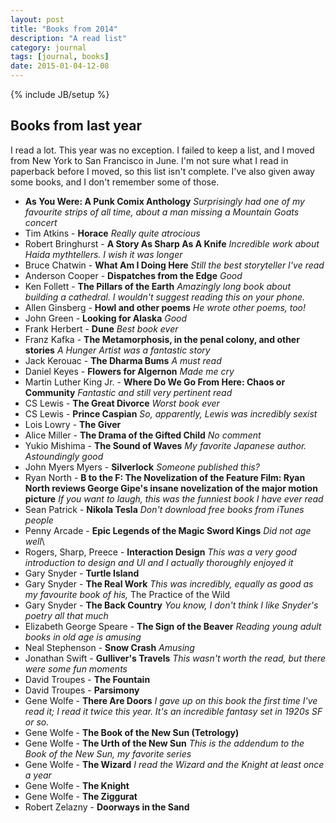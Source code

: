 ```yaml
---
layout: post
title: "Books from 2014"
description: "A read list"
category: journal
tags: [journal, books]
date: 2015-01-04-12-08
---
```

{% include JB/setup %}

## Books from last year

I read a lot. This year was no exception. I failed to keep a list, and I moved from New York to San Francisco in June. I'm not sure what I read in paperback before I moved, so this list isn't complete. I've also given away some books, and I don't remember some of those. 

 * **As You Were: A Punk Comix Anthology** _Surprisingly had one of my favourite strips of all time, about a man missing a Mountain Goats concert_
 * Tim Atkins - **Horace** _Really quite atrocious_
 * Robert Bringhurst - **A Story As Sharp As A Knife** _Incredible work about Haida mythtellers. I wish it was longer_
 * Bruce Chatwin - **What Am I Doing Here** _Still the best storyteller I've read_
 * Anderson Cooper - **Dispatches from the Edge** _Good_
 * Ken Follett - **The Pillars of the Earth** _Amazingly long book about building a cathedral. I wouldn't suggest reading this on your phone._
 * Allen Ginsberg - **Howl and other poems** _He wrote other poems, too!_
 * John Green - **Looking for Alaska** _Good_
 * Frank Herbert - **Dune** _Best book ever_
 * Franz Kafka - **The Metamorphosis, in the penal colony, and other stories** _A Hunger Artist was a fantastic story_
 * Jack Kerouac - **The Dharma Bums** _A must read_
 * Daniel Keyes - **Flowers for Algernon** _Made me cry_
 * Martin Luther King Jr. - **Where Do We Go From Here: Chaos or Community** _Fantastic and still very pertinent read_
 * CS Lewis - **The Great Divorce** _Worst book ever_
 * CS Lewis - **Prince Caspian** _So, apparently, Lewis was incredibly sexist_
 * Lois Lowry - **The Giver**
 * Alice Miller - **The Drama of the Gifted Child** _No comment_
 * Yukio Mishima - **The Sound of Waves** _My favorite Japanese author. Astoundingly good_
 * John Myers Myers - **Silverlock** _Someone published this?_
 * Ryan North - **B to the F: The Novelization of the Feature Film: Ryan North reviews George Gipe's insane novelization of the major motion picture** _If you want to laugh, this was the funniest book I have ever read_
 * Sean Patrick - **Nikola Tesla** _Don't download free books from iTunes people_
 * Penny Arcade - **Epic Legends of the Magic Sword Kings** _Did not age well_\
 * Rogers, Sharp, Preece - **Interaction Design** _This was a very good introduction to design and UI and I actually thoroughly enjoyed it_
 * Gary Snyder - **Turtle Island**
 * Gary Snyder - **The Real Work** _This was incredibly, equally as good as my favourite book of his,_ The Practice of the Wild
 * Gary Snyder - **The Back Country** _You know, I don't think I like Snyder's poetry all that much_
 * Elizabeth George Speare - **The Sign of the Beaver** _Reading young adult books in old age is amusing_
 * Neal Stephenson - **Snow Crash** _Amusing_
 * Jonathan Swift - **Gulliver's Travels** _This wasn't worth the read, but there were some fun moments_
 * David Troupes - **The Fountain**
 * David Troupes - **Parsimony**
 * Gene Wolfe - **There Are Doors** _I gave up on this book the first time I've read it; I read it twice this year. It's an incredible fantasy set in 1920s SF or so._
 * Gene Wolfe - **The Book of the New Sun (Tetrology)**
 * Gene Wolfe - **The Urth of the New Sun** _This is the addendum to the Book of the New Sun, my favorite series_
 * Gene Wolfe - **The Wizard** _I read the Wizard and the Knight at least once a year_
 * Gene Wolfe - **The Knight**
 * Gene Wolfe - **The Ziggurat**
 * Robert Zelazny - **Doorways in the Sand**
 

